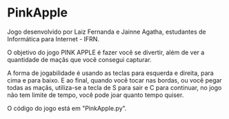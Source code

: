# PinkApple

Jogo desenvolvido por Laiz Fernanda e Jainne Agatha, estudantes de Informática para Internet - IFRN.

O objetivo do jogo PINK APPLE é fazer você se divertir, além de ver a quantidade de maçãs que você consegui capturar.

A forma de jogabilidade é usando as teclas para esquerda e direita, para cima e para baixo. E ao final, quando você tocar nas bordas, ou você pegar todas as maçãs, utiliza-se a tecla de S para sair e C para continuar, no jogo não tem limite de tempo, você pode joar quanto tempo quiser.

O código do jogo está em "PinkApple.py".
